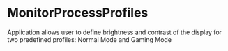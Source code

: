 # MonitorProcessProfiles
Application allows user to define brightness and contrast of the display for two predefined profiles: Normal Mode and Gaming Mode
